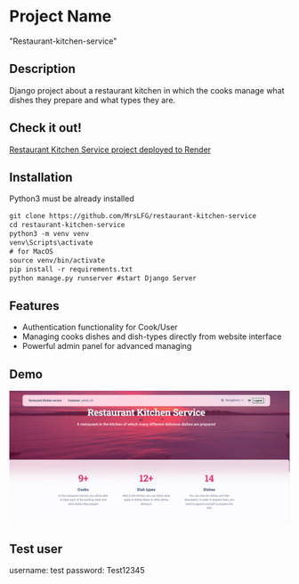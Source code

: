 # Project Name

"Restaurant-kitchen-service" 

## Description

Django project about a restaurant kitchen in which the cooks manage what dishes they prepare and what types they are.

## Check it out!

[Restaurant Kitchen Service project deployed to Render](https://restaurant-kitchen-service-vnjc.onrender.com/)

## Installation

Python3 must be already installed

```shell
git clone https://github.com/MrsLFG/restaurant-kitchen-service
cd restaurant-kitchen-service
python3 -m venv venv
venv\Scripts\activate 
# for MacOS
source venv/bin/activate
pip install -r requirements.txt
python manage.py runserver #start Django Server
```

## Features

* Authentication functionality for Cook/User
* Managing cooks dishes and dish-types directly from website interface
* Powerful admin panel for advanced managing

## Demo
![Website Interface](demo.png)

## Test user
username: test
password: Test12345
